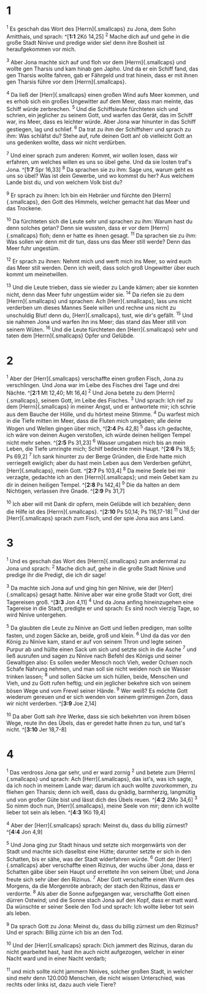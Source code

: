 # 1
<sup class='bibleverse'>1</sup> Es geschah das Wort des [Herrn]{.smallcaps} zu Jona, dem Sohn Amitthais, und sprach: ^[**1:1** 2Kö 14,25] <sup class='bibleverse'>2</sup> Mache dich auf und gehe in die große Stadt Ninive und predige wider sie! denn ihre Bosheit ist heraufgekommen vor mich. 



<sup class='bibleverse'>3</sup> Aber Jona machte sich auf und floh vor dem [Herrn]{.smallcaps} und wollte gen Tharsis und kam hinab gen Japho. Und da er ein Schiff fand, das gen Tharsis wollte fahren, gab er Fährgeld und trat hinein, dass er mit ihnen gen Tharsis führe vor dem [Herrn]{.smallcaps}. 


<sup class='bibleverse'>4</sup> Da ließ der [Herr]{.smallcaps} einen großen Wind aufs Meer kommen, und es erhob sich ein großes Ungewitter auf dem Meer, dass man meinte, das Schiff würde zerbrechen. <sup class='bibleverse'>5</sup> Und die Schiffsleute fürchteten sich und schrien, ein jeglicher zu seinem Gott, und warfen das Gerät, das im Schiff war, ins Meer, dass es leichter würde. Aber Jona war hinunter in das Schiff gestiegen, lag und schlief. <sup class='bibleverse'>6</sup> Da trat zu ihm der Schiffsherr und sprach zu ihm: Was schläfst du? Stehe auf, rufe deinen Gott an! ob vielleicht Gott an uns gedenken wollte, dass wir nicht verdürben. 


<sup class='bibleverse'>7</sup> Und einer sprach zum anderen: Kommt, wir wollen losen, dass wir erfahren, um welches willen es uns so übel gehe. Und da sie losten traf's Jona. ^[**1:7** Spr 16,33] <sup class='bibleverse'>8</sup> Da sprachen sie zu ihm: Sage uns, warum geht es uns so übel? Was ist dein Gewerbe, und wo kommst du her? Aus welchem Lande bist du, und von welchem Volk bist du? 



<sup class='bibleverse'>9</sup> Er sprach zu ihnen: Ich bin ein Hebräer und fürchte den [Herrn]{.smallcaps}, den Gott des Himmels, welcher gemacht hat das Meer und das Trockene. 


<sup class='bibleverse'>10</sup> Da fürchteten sich die Leute sehr und sprachen zu ihm: Warum hast du denn solches getan? Denn sie wussten, dass er vor dem [Herrn]{.smallcaps} floh; denn er hatte es ihnen gesagt. <sup class='bibleverse'>11</sup> Da sprachen sie zu ihm: Was sollen wir denn mit dir tun, dass uns das Meer still werde? Denn das Meer fuhr ungestüm. 


<sup class='bibleverse'>12</sup> Er sprach zu ihnen: Nehmt mich und werft mich ins Meer, so wird euch das Meer still werden. Denn ich weiß, dass solch groß Ungewitter über euch kommt um meinetwillen. 


<sup class='bibleverse'>13</sup> Und die Leute trieben, dass sie wieder zu Lande kämen; aber sie konnten nicht, denn das Meer fuhr ungestüm wider sie. <sup class='bibleverse'>14</sup> Da riefen sie zu dem [Herrn]{.smallcaps} und sprachen: Ach [Herr]{.smallcaps}, lass uns nicht verderben um dieses Mannes Seele willen und rechne uns nicht zu unschuldig Blut! denn du, [Herr]{.smallcaps}, tust, wie dir's gefällt. <sup class='bibleverse'>15</sup> Und sie nahmen Jona und warfen ihn ins Meer; das stand das Meer still von seinem Wüten. <sup class='bibleverse'>16</sup> Und die Leute fürchteten den [Herr]{.smallcaps} sehr und taten dem [Herrn]{.smallcaps} Opfer und Gelübde.
# 2
<sup class='bibleverse'>1</sup> Aber der [Herr]{.smallcaps} verschaffte einen großen Fisch, Jona zu verschlingen. Und Jona war im Leibe des Fisches drei Tage und drei Nächte. ^[**2:1** Mt 12,40; Mt 16,4] <sup class='bibleverse'>2</sup> Und Jona betete zu dem [Herrn]{.smallcaps}, seinem Gott, im Leibe des Fisches. <sup class='bibleverse'>3</sup> Und sprach: Ich rief zu dem [Herrn]{.smallcaps} in meiner Angst, und er antwortete mir; ich schrie aus dem Bauche der Hölle, und du hörtest meine Stimme. <sup class='bibleverse'>4</sup> Du warfest mich in die Tiefe mitten im Meer, dass die Fluten mich umgaben; alle deine Wogen und Wellen gingen über mich, ^[**2:4** Ps 42,8] <sup class='bibleverse'>5</sup> dass ich gedachte, ich wäre von deinen Augen verstoßen, ich würde deinen heiligen Tempel nicht mehr sehen. ^[**2:5** Ps 31,23] <sup class='bibleverse'>6</sup> Wasser umgaben mich bis an mein Leben, die Tiefe umringte mich; Schilf bedeckte mein Haupt. ^[**2:6** Ps 18,5; Ps 69,2] <sup class='bibleverse'>7</sup> Ich sank hinunter zu der Berge Gründen, die Erde hatte mich verriegelt ewiglich; aber du hast mein Leben aus dem Verderben geführt, [Herr]{.smallcaps}, mein Gott. ^[**2:7** Ps 103,4] <sup class='bibleverse'>8</sup> Da meine Seele bei mir verzagte, gedachte ich an den [Herrn]{.smallcaps}; und mein Gebet kam zu dir in deinen heiligen Tempel. ^[**2:8** Ps 142,4] <sup class='bibleverse'>9</sup> Die da halten an dem Nichtigen, verlassen ihre Gnade. 
^[**2:9** Ps 31,7] 
      

<sup class='bibleverse'>10</sup> Ich aber will mit Dank dir opfern, mein Gelübde will ich bezahlen; denn die Hilfe ist des [Herrn]{.smallcaps}. 
^[**2:10** Ps 50,14; Ps 116,17-18] 
<sup class='bibleverse'>11</sup> Und der [Herr]{.smallcaps} sprach zum Fisch, und der spie Jona aus ans Land.
# 3
<sup class='bibleverse'>1</sup> Und es geschah das Wort des [Herrn]{.smallcaps} zum andernmal zu Jona und sprach: <sup class='bibleverse'>2</sup> Mache dich auf, gehe in die große Stadt Ninive und predige ihr die Predigt, die ich dir sage! 


<sup class='bibleverse'>3</sup> Da machte sich Jona auf und ging hin gen Ninive, wie der [Herr]{.smallcaps} gesagt hatte. Ninive aber war eine große Stadt vor Gott, drei Tagereisen groß. ^[**3:3** Jon 4,11] <sup class='bibleverse'>4</sup> Und da Jona anfing hineinzugehen eine Tagereise in die Stadt, predigte er und sprach: Es sind noch vierzig Tage, so wird Ninive untergehen. 



<sup class='bibleverse'>5</sup> Da glaubten die Leute zu Ninive an Gott und ließen predigen, man sollte fasten, und zogen Säcke an, beide, groß und klein. <sup class='bibleverse'>6</sup> Und da das vor den König zu Ninive kam, stand er auf von seinem Thron und legte seinen Purpur ab und hüllte einen Sack um sich und setzte sich in die Asche <sup class='bibleverse'>7</sup> und ließ ausrufen und sagen zu Ninive nach Befehl des Königs und seiner Gewaltigen also: Es sollen weder Mensch noch Vieh, weder Ochsen noch Schafe Nahrung nehmen, und man soll sie nicht weiden noch sie Wasser trinken lassen; <sup class='bibleverse'>8</sup> und sollen Säcke um sich hüllen, beide, Menschen und Vieh, und zu Gott rufen heftig; und ein jeglicher bekehre sich von seinem bösen Wege und vom Frevel seiner Hände. <sup class='bibleverse'>9</sup> Wer weiß? Es möchte Gott wiederum gereuen und er sich wenden von seinem grimmigen Zorn, dass wir nicht verderben. 
^[**3:9** Joe 2,14] 


<sup class='bibleverse'>10</sup> Da aber Gott sah ihre Werke, dass sie sich bekehrten von ihrem bösen Wege, reute ihn des Übels, das er geredet hatte ihnen zu tun, und tat's nicht. ^[**3:10** Jer 18,7-8] 
 
# 4
<sup class='bibleverse'>1</sup> Das verdross Jona gar sehr, und er ward zornig <sup class='bibleverse'>2</sup> und betete zum [Herrn]{.smallcaps} und sprach: Ach [Herr]{.smallcaps}, das ist's, was ich sagte, da ich noch in meinem Lande war; darum ich auch wollte zuvorkommen, zu fliehen gen Tharsis; denn ich weiß, dass du gnädig, barmherzig, langmütig und von großer Güte bist und lässt dich des Übels reuen. ^[**4:2** 2Mo 34,6] <sup class='bibleverse'>3</sup> So nimm doch nun, [Herr]{.smallcaps}, meine Seele von mir; denn ich wollte lieber tot sein als leben. 
^[**4:3** 1Kö 19,4] 
 

<sup class='bibleverse'>4</sup> Aber der [Herr]{.smallcaps} sprach: Meinst du, dass du billig zürnest? 
^[**4:4** Jon 4,9] 


<sup class='bibleverse'>5</sup> Und Jona ging zur Stadt hinaus und setzte sich morgenwärts von der Stadt und machte sich daselbst eine Hütte; darunter setzte er sich in den Schatten, bis er sähe, was der Stadt widerfahren würde. <sup class='bibleverse'>6</sup> Gott der [Herr]{.smallcaps} aber verschaffte einen Rizinus, der wuchs über Jona, dass er Schatten gäbe über sein Haupt und errettete ihn von seinem Übel; und Jona freute sich sehr über den Rizinus. <sup class='bibleverse'>7</sup> Aber Gott verschaffte einen Wurm des Morgens, da die Morgenröte anbrach; der stach den Rizinus, dass er verdorrte. <sup class='bibleverse'>8</sup> Als aber die Sonne aufgegangen war, verschaffte Gott einen dürren Ostwind; und die Sonne stach Jona auf den Kopf, dass er matt ward. Da wünschte er seiner Seele den Tod und sprach: Ich wollte lieber tot sein als leben. 


<sup class='bibleverse'>9</sup> Da sprach Gott zu Jona: Meinst du, dass du billig zürnest um den Rizinus? Und er sprach: Billig zürne ich bis an den Tod. 


<sup class='bibleverse'>10</sup> Und der [Herr]{.smallcaps} sprach: Dich jammert des Rizinus, daran du nicht gearbeitet hast, hast ihn auch nicht aufgezogen, welcher in einer Nacht ward und in einer Nacht verdarb; 


<sup class='bibleverse'>11</sup> und mich sollte nicht jammern Ninives, solcher großen Stadt, in welcher sind mehr denn 120.000 Menschen, die nicht wissen Unterschied, was rechts oder links ist, dazu auch viele Tiere?